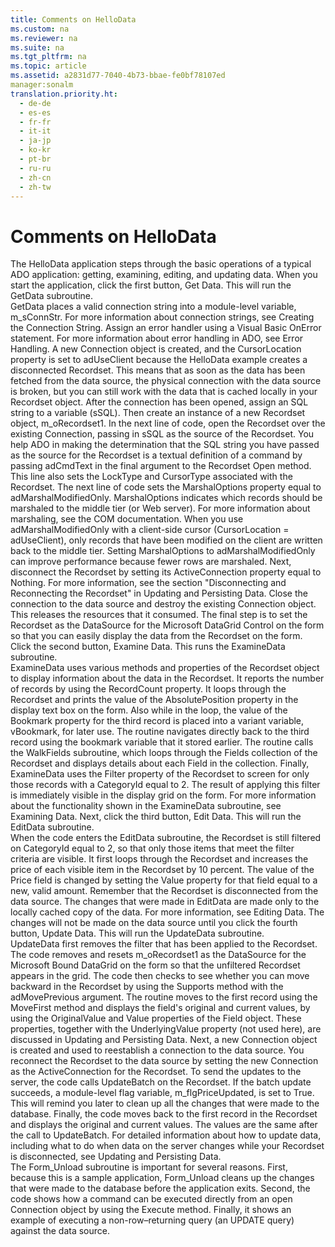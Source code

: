 ```yaml
---
title: Comments on HelloData
ms.custom: na
ms.reviewer: na
ms.suite: na
ms.tgt_pltfrm: na
ms.topic: article
ms.assetid: a2831d77-7040-4b73-bbae-fe0bf78107ed
manager:sonalm
translation.priority.ht: 
  - de-de
  - es-es
  - fr-fr
  - it-it
  - ja-jp
  - ko-kr
  - pt-br
  - ru-ru
  - zh-cn
  - zh-tw
---
```

# Comments on HelloData
<?xml version="1.0" encoding="utf-8"?>
<developerReferenceWithoutSyntaxDocument xmlns="http://ddue.schemas.microsoft.com/authoring/2003/5" xmlns:xlink="http://www.w3.org/1999/xlink" xmlns:xsi="http://www.w3.org/2001/XMLSchema-instance" xsi:schemaLocation="http://ddue.schemas.microsoft.com/authoring/2003/5 http://dduestorage.blob.core.windows.net/ddueschema/developer.xsd">
  <introduction>
    <para>The HelloData application steps through the basic operations of a typical ADO application: getting, examining, editing, and updating data. When you start the application, click the first button, <legacyBold>Get Data</legacyBold>. This will run the <legacyBold>GetData</legacyBold> subroutine. </para>
  </introduction>
  <section>
    <title>GetData</title>
    <content>
      <para>
        <legacyBold>GetData</legacyBold> places a valid connection string into a module-level variable, <legacyItalic>m_sConnStr</legacyItalic>. For more information about connection strings, see <legacyLink xlink:href="14eae122-2d1e-40c8-b88e-b7cb8dfbc93b">Creating the Connection String</legacyLink>.</para>
      <para>Assign an error handler using a Visual Basic <legacyBold>OnError</legacyBold> statement. For more information about error handling in ADO, see <legacyLink xlink:href="4909e413-f3b0-4183-8ad3-67b1434df742">Error Handling</legacyLink>. A new <legacyBold>Connection</legacyBold> object is created, and the <legacyBold>CursorLocation</legacyBold> property is set to <legacyBold>adUseClient</legacyBold> because the HelloData example creates a <legacyItalic>disconnected Recordset</legacyItalic>. This means that as soon as the data has been fetched from the data source, the physical connection with the data source is broken, but you can still work with the data that is cached locally in your <legacyBold>Recordset</legacyBold> object.</para>
      <para>After the connection has been opened, assign an SQL string to a variable (sSQL). Then create an instance of a new <legacyBold>Recordset</legacyBold> object, <codeInline>m_oRecordset1</codeInline>. In the next line of code, open the <legacyBold>Recordset</legacyBold> over the existing <legacyBold>Connection</legacyBold>, passing in <codeInline>sSQL</codeInline> as the source of the <legacyBold>Recordset</legacyBold>. You help ADO in making the determination that the SQL string you have passed as the source for the <legacyBold>Recordset</legacyBold> is a textual definition of a command by passing <legacyBold>adCmdText</legacyBold> in the final argument to the <legacyBold>Recordset</legacyBold> <legacyBold>Open</legacyBold> method. This line also sets the <legacyBold>LockType</legacyBold> and <legacyBold>CursorType</legacyBold> associated with the <legacyBold>Recordset</legacyBold>.</para>
      <para>The next line of code sets the <legacyBold>MarshalOptions</legacyBold> property equal to <legacyBold>adMarshalModifiedOnly</legacyBold>. <legacyBold>MarshalOptions</legacyBold> indicates which records should be marshaled to the middle tier (or Web server). For more information about marshaling, see the COM documentation. When you use <legacyBold>adMarshalModifiedOnly</legacyBold> with a client-side cursor (<legacyLink xlink:href="39c8d86e-7ee9-4182-be5e-aad5ce952f84">CursorLocation</legacyLink> = <legacyBold>adUseClient</legacyBold>), only records that have been modified on the client are written back to the middle tier. Setting <legacyBold>MarshalOptions</legacyBold> to <legacyBold>adMarshalModifiedOnly</legacyBold> can improve performance because fewer rows are marshaled.</para>
      <para>Next, disconnect the <legacyBold>Recordset</legacyBold> by setting its <legacyBold>ActiveConnection</legacyBold> property equal to <legacyBold>Nothing</legacyBold>. For more information, see the section "Disconnecting and Reconnecting the Recordset" in <link xlink:href="8dc27274-4f96-43d1-913c-4ff7d01b9a27">Updating and Persisting Data</link>.</para>
      <para>Close the connection to the data source and destroy the existing <legacyBold>Connection</legacyBold> object. This releases the resources that it consumed.</para>
      <para>The final step is to set the <legacyBold>Recordset</legacyBold> as the <legacyBold>DataSource</legacyBold> for the Microsoft DataGrid Control on the form so that you can easily display the data from the <legacyBold>Recordset</legacyBold> on the form.</para>
      <para>Click the second button, <legacyBold>Examine Data</legacyBold>. This runs the <legacyBold>ExamineData</legacyBold> subroutine.</para>
    </content>
  </section>
  <section>
    <title>ExamineData</title>
    <content>
      <para>ExamineData uses various methods and properties of the <legacyBold>Recordset</legacyBold> object to display information about the data in the <legacyBold>Recordset</legacyBold>. It reports the number of records by using the <legacyBold>RecordCount</legacyBold> property. It loops through the <legacyBold>Recordset</legacyBold> and prints the value of the <legacyBold>AbsolutePosition</legacyBold> property in the display text box on the form. Also while in the loop, the value of the <legacyBold>Bookmark</legacyBold> property for the third record is placed into a variant variable, <legacyItalic>vBookmark</legacyItalic>, for later use.</para>
      <para>The routine navigates directly back to the third record using the bookmark variable that it stored earlier. The routine calls the <legacyBold>WalkFields</legacyBold> subroutine, which loops through the <legacyBold>Fields</legacyBold> collection of the <legacyBold>Recordset</legacyBold> and displays details about each <legacyBold>Field</legacyBold> in the collection.</para>
      <para>Finally, <legacyBold>ExamineData</legacyBold> uses the <legacyBold>Filter</legacyBold> property of the <legacyBold>Recordset</legacyBold> to screen for only those records with a <legacyBold>CategoryId</legacyBold> equal to 2. The result of applying this filter is immediately visible in the display grid on the form.</para>
      <para>For more information about the functionality shown in the <legacyBold>ExamineData</legacyBold> subroutine, see <legacyLink xlink:href="de1d74af-89b6-4f3f-a8c9-07c3e2b3c9a5">Examining Data</legacyLink>.</para>
      <para>Next, click the third button, <legacyBold>Edit Data</legacyBold>. This will run the <legacyBold>EditData</legacyBold> subroutine.</para>
    </content>
  </section>
  <section>
    <title>EditData</title>
    <content>
      <para>When the code enters the <legacyBold>EditData</legacyBold> subroutine, the <legacyBold>Recordset</legacyBold> is still filtered on <legacyBold>CategoryId</legacyBold> equal to 2, so that only those items that meet the filter criteria are visible. It first loops through the <legacyBold>Recordset</legacyBold> and increases the price of each visible item in the <legacyBold>Recordset</legacyBold> by 10 percent. The value of the <legacyBold>Price</legacyBold> field is changed by setting the <legacyBold>Value</legacyBold> property for that field equal to a new, valid amount.</para>
      <para>Remember that the <legacyBold>Recordset</legacyBold> is disconnected from the data source. The changes that were made in <legacyBold>EditData</legacyBold> are made only to the locally cached copy of the data. For more information, see <legacyLink xlink:href="ef514f85-c446-4f05-824e-c9313b2ffae1">Editing Data</legacyLink>.</para>
      <para>The changes will not be made on the data source until you click the fourth button, <legacyBold>Update Data</legacyBold>. This will run the <legacyBold>UpdateData</legacyBold> subroutine.</para>
    </content>
  </section>
  <section>
    <title>UpdateData</title>
    <content>
      <para>UpdateData first removes the filter that has been applied to the <legacyBold>Recordset</legacyBold>. The code removes and resets <codeInline>m_oRecordset1</codeInline> as the <legacyBold>DataSource</legacyBold> for the Microsoft Bound DataGrid on the form so that the unfiltered <legacyBold>Recordset</legacyBold> appears in the grid.</para>
      <para>The code then checks to see whether you can move backward in the <legacyBold>Recordset</legacyBold> by using the <legacyBold>Supports</legacyBold> method with the <legacyBold>adMovePrevious</legacyBold> argument.</para>
      <para>The routine moves to the first record using the <legacyBold>MoveFirst</legacyBold> method and displays the field's original and current values, by using the <legacyBold>OriginalValue</legacyBold> and <legacyBold>Value</legacyBold> properties of the <legacyBold>Field</legacyBold> object. These properties, together with the <legacyBold>UnderlyingValue</legacyBold> property (not used here), are discussed in <legacyLink xlink:href="8dc27274-4f96-43d1-913c-4ff7d01b9a27">Updating and Persisting Data</legacyLink>.</para>
      <para>Next, a new <legacyBold>Connection</legacyBold> object is created and used to reestablish a connection to the data source. You reconnect the <legacyBold>Recordset</legacyBold> to the data source by setting the new <legacyBold>Connection</legacyBold> as the <legacyBold>ActiveConnection</legacyBold> for the <legacyBold>Recordset</legacyBold>. To send the updates to the server, the code calls <legacyBold>UpdateBatch</legacyBold> on the <legacyBold>Recordset</legacyBold>.</para>
      <para>If the batch update succeeds, a module-level flag variable, <codeInline>m_flgPriceUpdated</codeInline>, is set to True. This will remind you later to clean up all the changes that were made to the database.</para>
      <para>Finally, the code moves back to the first record in the <legacyBold>Recordset</legacyBold> and displays the original and current values. The values are the same after the call to <legacyBold>UpdateBatch</legacyBold>.</para>
      <para>For detailed information about how to update data, including what to do when data on the server changes while your <legacyBold>Recordset</legacyBold> is disconnected, see <legacyLink xlink:href="8dc27274-4f96-43d1-913c-4ff7d01b9a27">Updating and Persisting Data</legacyLink>.</para>
    </content>
  </section>
  <section>
    <title>Form_Unload</title>
    <content>
      <para>The <legacyBold>Form_Unload</legacyBold> subroutine is important for several reasons. First, because this is a sample application, Form_Unload cleans up the changes that were made to the database before the application exits. Second, the code shows how a command can be executed directly from an open <legacyBold>Connection</legacyBold> object by using the <legacyBold>Execute</legacyBold> method. Finally, it shows an example of executing a non-row–returning query (an UPDATE query) against the data source.</para>
    </content>
  </section>
  <relatedTopics />
</developerReferenceWithoutSyntaxDocument>